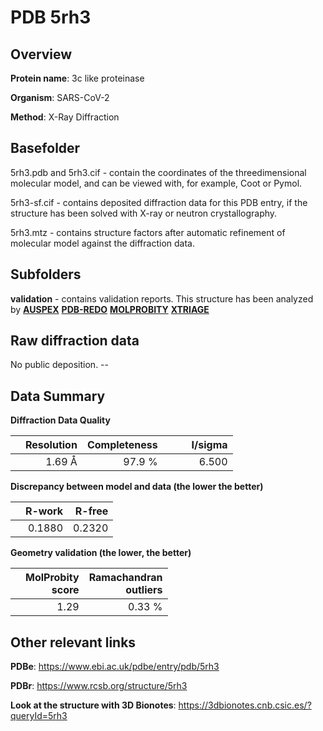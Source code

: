 # PDB 5rh3

## Overview

**Protein name**: 3c like proteinase

**Organism**: SARS-CoV-2

**Method**: X-Ray Diffraction

## Basefolder

5rh3.pdb and 5rh3.cif - contain the coordinates of the threedimensional molecular model, and can be viewed with, for example, Coot or Pymol.

5rh3-sf.cif - contains deposited diffraction data for this PDB entry, if the structure has been solved with X-ray or neutron crystallography.

5rh3.mtz - contains structure factors after automatic refinement of molecular model against the diffraction data.

## Subfolders





**validation** - contains validation reports. This structure has been analyzed by [**AUSPEX**](https://github.com/thorn-lab/coronavirus_structural_task_force/tree/master/pdb/3c_like_proteinase/SARS-CoV-2/5rh3/validation/auspex) [**PDB-REDO**](https://github.com/thorn-lab/coronavirus_structural_task_force/tree/master/pdb/3c_like_proteinase/SARS-CoV-2/5rh3/validation/pdb-redo) [**MOLPROBITY**](https://github.com/thorn-lab/coronavirus_structural_task_force/tree/master/pdb/3c_like_proteinase/SARS-CoV-2/5rh3/validation/molprobity) [**XTRIAGE**](https://github.com/thorn-lab/coronavirus_structural_task_force/blob/master/pdb/3c_like_proteinase/SARS-CoV-2/5rh3/validation/Xtriage_output.log) 

## Raw diffraction data

No public deposition. --<br> 

## Data Summary
**Diffraction Data Quality**

|   | Resolution | Completeness| I/sigma |
|---|-------------:|----------------:|--------------:|
|   |1.69 Å|97.9  %|<img width=50/>6.500|

**Discrepancy between model and data (the lower the better)**

|   | **R-work**| **R-free**   
|---|-------------:|----------------:|           
||  0.1880|  0.2320|

**Geometry validation (the lower, the better)**

|   |**MolProbity<br>score**| **Ramachandran<br>outliers** 
|---|-------------:|----------------:|
||  1.29|  0.33 %|

 

 



## Other relevant links 
**PDBe**:  https://www.ebi.ac.uk/pdbe/entry/pdb/5rh3
 
**PDBr**: https://www.rcsb.org/structure/5rh3 

**Look at the structure with 3D Bionotes**: https://3dbionotes.cnb.csic.es/?queryId=5rh3

